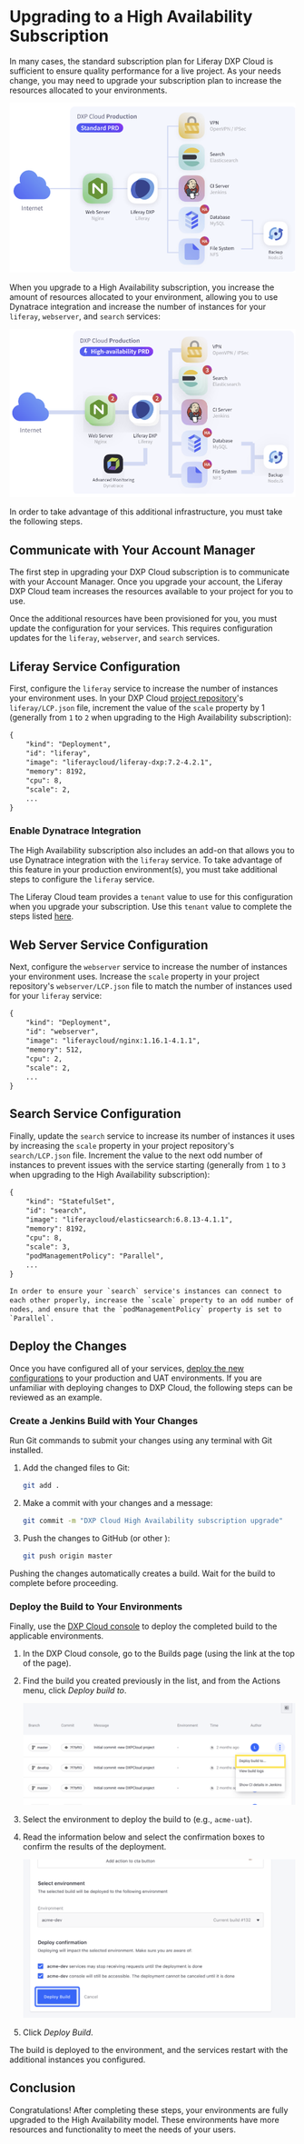 # Upgrading to a High Availability Subscription

In many cases, the standard subscription plan for Liferay DXP Cloud is sufficient to ensure quality performance for a live project. As your needs change, you may need to upgrade your subscription plan to increase the resources allocated to your environments.

![A production environment with a standard DXP Cloud subscription.](./upgrading-to-a-high-availability-subscription/images/01.png)

When you upgrade to a High Availability subscription, you increase the amount of resources allocated to your environment, allowing you to use Dynatrace integration and increase the number of instances for your `liferay`, `webserver`, and `search` services:

![A production environment with a High Availability subscription.](./upgrading-to-a-high-availability-subscription/images/02.png)

In order to take advantage of this additional infrastructure, you must take the following steps.

## Communicate with Your Account Manager

The first step in upgrading your DXP Cloud subscription is to communicate with your Account Manager. Once you upgrade your account, the Liferay DXP Cloud team increases the resources available to your project for you to use.

Once the additional resources have been provisioned for you, you must update the configuration for your services. This requires configuration updates for the `liferay`, `webserver`, and `search` services.

## Liferay Service Configuration

First, configure the `liferay` service to increase the number of instances your environment uses. In your DXP Cloud [project repository](../getting-started/configuring-your-github-repository.md)'s `liferay/LCP.json` file, increment the value of the `scale` property by 1 (generally from `1` to `2` when upgrading to the High Availability subscription):

```
{
    "kind": "Deployment",
    "id": "liferay",
    "image": "liferaycloud/liferay-dxp:7.2-4.2.1",
    "memory": 8192,
    "cpu": 8,
    "scale": 2,
    ...
}
```

### Enable Dynatrace Integration

The High Availability subscription also includes an add-on that allows you to use Dynatrace integration with the `liferay` service. To take advantage of this feature in your production environment(s), you must take additional steps to configure the `liferay` service.

The Liferay Cloud team provides a `tenant` value to use for this configuration when you upgrade your subscription. Use this `tenant` value to complete the steps listed [here](../infrastructure-and-operations/security/managing-secure-environment-variables-with-secrets.md#integrating-dynatrace-with-production-environments).

## Web Server Service Configuration

Next, configure the `webserver` service to increase the number of instances your environment uses. Increase the `scale` property in your project repository's `webserver/LCP.json` file to match the number of instances used for your `liferay` service:

```
{
    "kind": "Deployment",
    "id": "webserver",
    "image": "liferaycloud/nginx:1.16.1-4.1.1",
    "memory": 512,
    "cpu": 2,
    "scale": 2,
    ...
}
```

## Search Service Configuration

Finally, update the `search` service to increase its number of instances it uses by increasing the `scale` property in your project repository's `search/LCP.json` file. Increment the value to the next odd number of instances to prevent issues with the service starting (generally from `1` to `3` when upgrading to the High Availability subscription):

```
{
    "kind": "StatefulSet",
    "id": "search",
    "image": "liferaycloud/elasticsearch:6.8.13-4.1.1",
    "memory": 8192,
    "cpu": 8,
    "scale": 3,
    "podManagementPolicy": "Parallel",
    ...
}
```

```{warning}
In order to ensure your `search` service's instances can connect to each other properly, increase the `scale` property to an odd number of nodes, and ensure that the `podManagementPolicy` property is set to `Parallel`.
```

## Deploy the Changes

Once you have configured all of your services, [deploy the new configurations](../build-and-deploy/overview-of-the-dxp-cloud-deployment-workflow.md#deploy) to your production and UAT environments. If you are unfamiliar with deploying changes to DXP Cloud, the following steps can be reviewed as an example.

### Create a Jenkins Build with Your Changes

Run Git commands to submit your changes using any terminal with Git installed.

1. Add the changed files to Git:

    ```bash
    git add .
    ```

1. Make a commit with your changes and a message:

    ```bash
    git commit -m "DXP Cloud High Availability subscription upgrade"
    ```

1. Push the changes to GitHub (or other ):

    ```bash
    git push origin master
    ```

Pushing the changes automatically creates a build. Wait for the build to complete before proceeding.

### Deploy the Build to Your Environments

Finally, use the [DXP Cloud console](https://console.liferay.cloud/login) to deploy the completed build to the applicable environments.

1. In the DXP Cloud console, go to the Builds page (using the link at the top of the page).

1. Find the build you created previously in the list, and from the Actions menu, click *Deploy build to*.

    ![Use the build's Actions menu to deploy it.](./upgrading-to-a-high-availability-subscription/images/03.png)

1. Select the environment to deploy the build to (e.g., `acme-uat`).

1. Read the information below and select the confirmation boxes to confirm the results of the deployment.

    ![Check the checkboxes and deploy the build when ready.](./upgrading-to-a-high-availability-subscription/images/04.png)

1. Click *Deploy Build*.

The build is deployed to the environment, and the services restart with the additional instances you configured.

## Conclusion

Congratulations! After completing these steps, your environments are fully upgraded to the High Availability model. These environments have more resources and functionality to meet the needs of your users.
